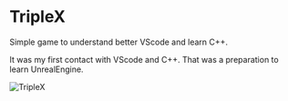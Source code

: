 # TripleX
Simple game to understand better VScode and learn C++.

It was my first contact with VScode and C++.
That was a preparation to learn UnrealEngine.

![TripleX](https://user-images.githubusercontent.com/74788707/154173317-2a999538-51c8-4e51-a5bb-f773886fe2ed.PNG)
